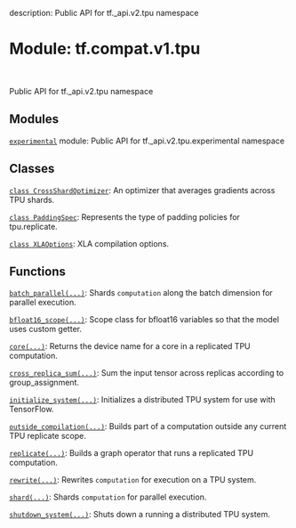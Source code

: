 description: Public API for tf._api.v2.tpu namespace

<div itemscope itemtype="http://developers.google.com/ReferenceObject">
<meta itemprop="name" content="tf.compat.v1.tpu" />
<meta itemprop="path" content="Stable" />
</div>

# Module: tf.compat.v1.tpu

<!-- Insert buttons and diff -->

<table class="tfo-notebook-buttons tfo-api nocontent" align="left">

</table>



Public API for tf._api.v2.tpu namespace



## Modules

[`experimental`](../../../tf/compat/v1/tpu/experimental.md) module: Public API for tf._api.v2.tpu.experimental namespace

## Classes

[`class CrossShardOptimizer`](../../../tf/compat/v1/tpu/CrossShardOptimizer.md): An optimizer that averages gradients across TPU shards.

[`class PaddingSpec`](../../../tf/compat/v1/tpu/PaddingSpec.md): Represents the type of padding policies for tpu.replicate.

[`class XLAOptions`](../../../tf/tpu/XLAOptions.md): XLA compilation options.

## Functions

[`batch_parallel(...)`](../../../tf/compat/v1/tpu/batch_parallel.md): Shards `computation` along the batch dimension for parallel execution.

[`bfloat16_scope(...)`](../../../tf/compat/v1/tpu/bfloat16_scope.md): Scope class for bfloat16 variables so that the model uses custom getter.

[`core(...)`](../../../tf/compat/v1/tpu/core.md): Returns the device name for a core in a replicated TPU computation.

[`cross_replica_sum(...)`](../../../tf/compat/v1/tpu/cross_replica_sum.md): Sum the input tensor across replicas according to group_assignment.

[`initialize_system(...)`](../../../tf/compat/v1/tpu/initialize_system.md): Initializes a distributed TPU system for use with TensorFlow.

[`outside_compilation(...)`](../../../tf/compat/v1/tpu/outside_compilation.md): Builds part of a computation outside any current TPU replicate scope.

[`replicate(...)`](../../../tf/compat/v1/tpu/replicate.md): Builds a graph operator that runs a replicated TPU computation.

[`rewrite(...)`](../../../tf/compat/v1/tpu/rewrite.md): Rewrites `computation` for execution on a TPU system.

[`shard(...)`](../../../tf/compat/v1/tpu/shard.md): Shards `computation` for parallel execution.

[`shutdown_system(...)`](../../../tf/compat/v1/tpu/shutdown_system.md): Shuts down a running a distributed TPU system.

